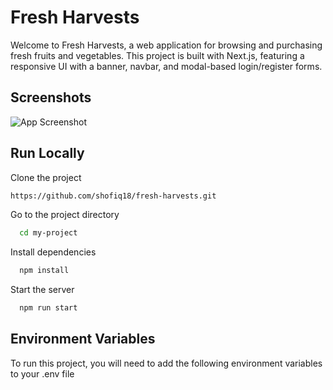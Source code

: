 
# Fresh Harvests

Welcome to Fresh Harvests, a web application for browsing and purchasing fresh fruits and vegetables. This project is built with Next.js, featuring a responsive UI with a banner, navbar, and modal-based login/register forms.




## Screenshots

![App Screenshot](https://i.ibb.co/gctZCF0/Screenshot-13.png)




## Run Locally

Clone the project

```bash
https://github.com/shofiq18/fresh-harvests.git
```

Go to the project directory

```bash
  cd my-project
```

Install dependencies

```bash
  npm install
```

Start the server

```bash
  npm run start
```


## Environment Variables

To run this project, you will need to add the following environment variables to your .env file




